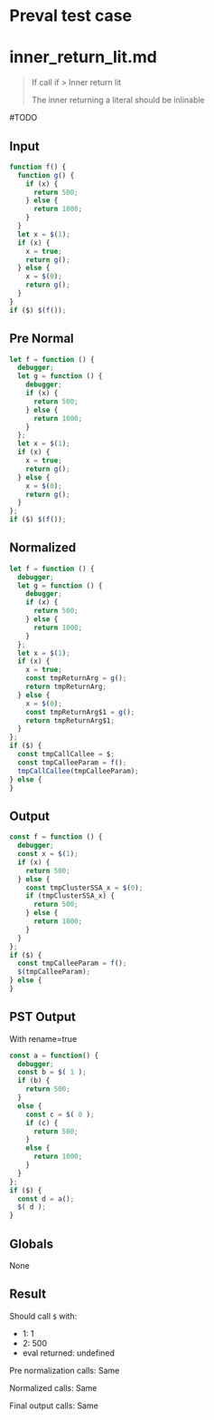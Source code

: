 # Preval test case

# inner_return_lit.md

> If call if > Inner return lit
>
> The inner returning a literal should be inlinable

#TODO

## Input

`````js filename=intro
function f() {
  function g() {
    if (x) {
      return 500;
    } else {
      return 1000;
    }
  }
  let x = $(1);
  if (x) {
    x = true;
    return g();
  } else {
    x = $(0);
    return g();
  }
}
if ($) $(f());
`````

## Pre Normal


`````js filename=intro
let f = function () {
  debugger;
  let g = function () {
    debugger;
    if (x) {
      return 500;
    } else {
      return 1000;
    }
  };
  let x = $(1);
  if (x) {
    x = true;
    return g();
  } else {
    x = $(0);
    return g();
  }
};
if ($) $(f());
`````

## Normalized


`````js filename=intro
let f = function () {
  debugger;
  let g = function () {
    debugger;
    if (x) {
      return 500;
    } else {
      return 1000;
    }
  };
  let x = $(1);
  if (x) {
    x = true;
    const tmpReturnArg = g();
    return tmpReturnArg;
  } else {
    x = $(0);
    const tmpReturnArg$1 = g();
    return tmpReturnArg$1;
  }
};
if ($) {
  const tmpCallCallee = $;
  const tmpCalleeParam = f();
  tmpCallCallee(tmpCalleeParam);
} else {
}
`````

## Output


`````js filename=intro
const f = function () {
  debugger;
  const x = $(1);
  if (x) {
    return 500;
  } else {
    const tmpClusterSSA_x = $(0);
    if (tmpClusterSSA_x) {
      return 500;
    } else {
      return 1000;
    }
  }
};
if ($) {
  const tmpCalleeParam = f();
  $(tmpCalleeParam);
} else {
}
`````

## PST Output

With rename=true

`````js filename=intro
const a = function() {
  debugger;
  const b = $( 1 );
  if (b) {
    return 500;
  }
  else {
    const c = $( 0 );
    if (c) {
      return 500;
    }
    else {
      return 1000;
    }
  }
};
if ($) {
  const d = a();
  $( d );
}
`````

## Globals

None

## Result

Should call `$` with:
 - 1: 1
 - 2: 500
 - eval returned: undefined

Pre normalization calls: Same

Normalized calls: Same

Final output calls: Same
